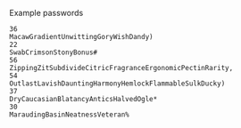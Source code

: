Example passwords 


    36
    MacawGradientUnwittingGoryWishDandy)
    22
    SwabCrimsonStonyBonus#
    56
    ZippingZitSubdivideCitricFragranceErgonomicPectinRarity,
    54
    OutlastLavishDauntingHarmonyHemlockFlammableSulkDucky)
    37
    DryCaucasianBlatancyAnticsHalvedOgle*
    30
    MaraudingBasinNeatnessVeteran%
